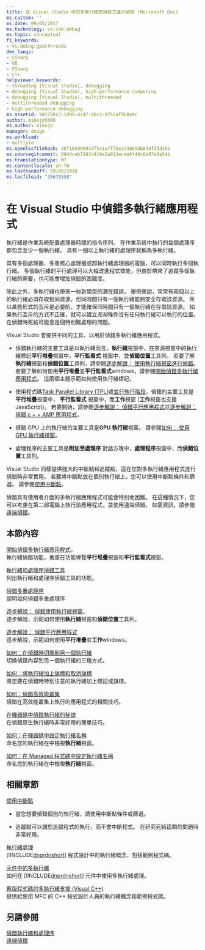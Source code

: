 ```yaml
---
title: 在 Visual Studio 中的多執行緒應用程式進行偵錯 |Microsoft Docs
ms.custom: ''
ms.date: 09/05/2017
ms.technology: vs-ide-debug
ms.topic: conceptual
f1_keywords:
- vs.debug.gputthreads
dev_langs:
- CSharp
- VB
- FSharp
- C++
helpviewer_keywords:
- threading [Visual Studio], debugging
- debugging [Visual Studio], high-performance computing
- debugging [Visual Studio], multithreaded
- multithreaded debugging
- high-performance debugging
ms.assetid: 9d175bc2-1d95-4c47-9bc3-9755af968a9c
author: mikejo5000
ms.author: mikejo
manager: douge
ms.workload:
- multiple
ms.openlocfilehash: 46f165896947f541a7f7be2c48658b83dfd3d102
ms.sourcegitcommit: 6944ceb7193d410a2a913ecee6f40c6e87e8a54b
ms.translationtype: MT
ms.contentlocale: zh-TW
ms.lasthandoff: 09/06/2018
ms.locfileid: "35671558"
---
```

# <a name="debug-multithreaded-applications-in-visual-studio"></a>在 Visual Studio 中偵錯多執行緒應用程式
執行緒是作業系統配置處理器時間的指令序列。 在作業系統中執行的每個處理序都包含至少一個執行緒。 具有一個以上執行緒的處理序就稱為多執行緒。  
  
具有多個處理器、多重核心處理器或超執行緒處理器的電腦，可以同時執行多個執行緒。 多個執行緒的平行處理可以大幅改進程式效能，但由於帶來了追蹤多個執行緒的需要，也可能會增加偵錯的困難度。  
  
除此之外，多執行緒也帶來一些新類型的潛在錯誤。 舉例來說，常常有兩個以上的執行緒必須存取相同資源，但同時間只有一個執行緒能夠安全存取該資源。 所以某些形式的互斥是必要的，才能確保同時間只有一個執行緒在存取該資源。 如果執行互斥的方式不正確，就可以建立*死結*條件沒有任何執行緒可以執行的位置。 在偵錯時死結可能會是個特別難處理的問題。

Visual Studio 會提供不同的工具，以用於偵錯多執行緒應用程式。

- 偵錯執行緒的主要工具是以執行緒而言，**執行緒**視窗中，在來源視窗中的執行緒標記**平行堆疊**視窗中，**平行監看式** 視窗中，並**偵錯位置**工具列。 若要了解**執行緒**視窗和**偵錯位置**工具列，請參閱[逐步解說： 使用執行緒視窗進行偵錯](../debugger/how-to-use-the-threads-window.md)。 若要了解如何使用**平行堆疊**並**平行監看式**windows，請參閱[開始偵錯多執行緒應用程式](../debugger/get-started-debugging-multithreaded-apps.md)。 這兩個主題示範如何使用執行緒標記。
  
- 使用程式碼[Task Parallel Library (TPL)](/dotnet/standard/parallel-programming/task-parallel-library-tpl)或[並行執行階段](/cpp/parallel/concrt/concurrency-runtime/)，偵錯的主要工具是**平行堆疊**視窗中， **平行監看式** 視窗中，而**工作**視窗 (**工作**視窗也支援 JavaScript)。 若要開始，請參閱[逐步解說： 偵錯平行應用程式](../debugger/walkthrough-debugging-a-parallel-application.md)並[逐步解說： 偵錯 c + + AMP 應用程式](/cpp/parallel/amp/walkthrough-debugging-a-cpp-amp-application)。 

- 偵錯 GPU 上的執行緒的主要工具是**GPU 執行緒**視窗。 請參閱[如何： 使用 GPU 執行緒視窗](../debugger/how-to-use-the-gpu-threads-window.md)。  

- 處理程序的主要工具是**附加至處理序** 對話方塊中，**處理程序**視窗中，而**偵錯位置**工具列。  
  
Visual Studio 同樣提供強大的中斷點和追蹤點，這在您對多執行緒應用程式進行偵錯時非常實用。 若要將中斷點放在個別執行緒上，您可以使用中斷點條件和篩選。 請參閱[使用中斷點](../debugger/using-breakpoints.md)。 
  
偵錯具有使用者介面的多執行緒應用程式可能會特別地困難。 在這種情況下，您可以考慮在第二部電腦上執行該應用程式，並使用遠端偵錯。 如需資訊，請參閱[遠端偵錯](../debugger/remote-debugging.md)。  
  
## <a name="in-this-section"></a>本節內容
 [開始偵錯多執行緒應用程式](../debugger/get-started-debugging-multithreaded-apps.md)。  
 執行緒偵錯功能，著重在功能導覽**平行堆疊**視窗和**平行監看式**視窗。

 [執行緒和處理序偵錯工具](../debugger/debug-threads-and-processes.md)  
 列出執行緒和處理序偵錯工具的功能。  
  
 [偵錯多重處理序](../debugger/debug-multiple-processes.md)  
 說明如何偵錯多重處理序

 [逐步解說： 偵錯使用執行緒視窗](../debugger/how-to-use-the-threads-window.md)。  
 逐步解說，示範如何使用**執行緒**視窗和**偵錯位置**工具列。 

 [逐步解說： 偵錯平行應用程式](../debugger/walkthrough-debugging-a-parallel-application.md)  
 逐步解說，示範如何使用**平行堆疊**並**工作**windows。  
  
 [如何：在偵錯時切換到另一個執行緒](../debugger/how-to-switch-to-another-thread-while-debugging.md)  
 切換偵錯內容到另一個執行緒的三種方式。  
  
 [如何：將執行緒加上旗標和取消旗標](../debugger/how-to-flag-and-unflag-threads.md)  
 將您要在偵錯時特別注意的執行緒加上標記或旗標。    
  
 [如何：偵錯高效能叢集](../debugger/how-to-debug-on-a-high-performance-cluster.md)  
 偵錯在高效能叢集上執行的應用程式的相關技巧。  

 [在機器碼中偵錯執行緒的秘訣](../debugger/tips-for-debugging-threads-in-native-code.md)  
 在偵錯原生執行緒時非常好用的簡單技巧。 

 [如何：在機器碼中設定執行緒名稱](../debugger/how-to-set-a-thread-name-in-native-code.md)  
 命名您的執行緒在中檢視**執行緒**視窗。  
  
 [如何：在 Managed 程式碼中設定執行緒名稱](../debugger/how-to-set-a-thread-name-in-managed-code.md)  
 命名您的執行緒在中檢視**執行緒**視窗。 
  
## <a name="related-sections"></a>相關章節  
 [使用中斷點](../debugger/using-breakpoints.md)

 - 當您想要偵錯個別的執行緒，請使用中斷點條件或篩選。  
  
 - 追蹤點可以讓您追蹤程式的執行，而不會中斷程式。 在研究死結這類的問題時非常好用。  
  
 [執行緒處理](/dotnet/standard/threading/index)  
 [!INCLUDE[dnprdnshort](../code-quality/includes/dnprdnshort_md.md)] 程式設計中的執行緒概念，包括範例程式碼。  
  
 [元件中的多執行緒](http://msdn.microsoft.com/Library/2fc31e68-fb71-4544-b654-0ce720478779)  
 如何在 [!INCLUDE[dnprdnshort](../code-quality/includes/dnprdnshort_md.md)] 元件中使用多執行緒處理。  
  
 [舊版程式碼的多執行緒支援 (Visual C++)](/cpp/parallel/multithreading-support-for-older-code-visual-cpp)  
 提供給使用 MFC 的 C++ 程式設計人員的執行緒概念和範例程式碼。  
  
## <a name="see-also"></a>另請參閱  
 [偵錯執行緒和處理序](../debugger/debug-threads-and-processes.md)   
 [遠端偵錯](../debugger/remote-debugging.md)